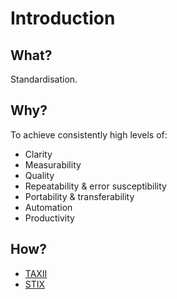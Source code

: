 # Introduction

## What?

Standardisation. 

## Why?

To achieve consistently high levels of:

* Clarity
* Measurability
* Quality
* Repeatability & error susceptibility
* Portability & transferability
* Automation
* Productivity

## How?

* [TAXII](taxii.md)
* [STIX](stix.md)

